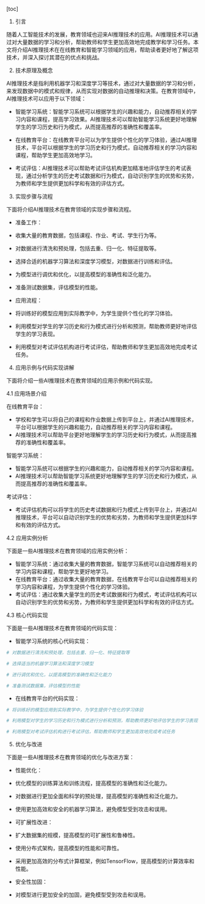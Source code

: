 
[toc]                    
                
                
1. 引言

随着人工智能技术的发展，教育领域也迎来AI推理技术的应用。AI推理技术可以通过对大量数据的学习和分析，帮助教师和学生更加高效地完成教学和学习任务。本文将介绍AI推理技术在在线教育和智能学习领域的应用，帮助读者更好地了解这项技术，并深入探讨其潜在的优点和挑战。

2. 技术原理及概念

AI推理技术是指利用机器学习和深度学习等技术，通过对大量数据的学习和分析，来发现数据中的模式和规律，从而实现对数据的自动推理和决策。在教育领域中，AI推理技术可以应用于以下领域：

- 智能学习系统：智能学习系统可以根据学生的兴趣和能力，自动推荐相关的学习内容和课程，提高学习效果。AI推理技术可以帮助智能学习系统更好地理解学生的学习历史和行为模式，从而提高推荐的准确性和覆盖率。

- 在线教育平台：在线教育平台可以为学生提供个性化的学习体验，通过AI推理技术，平台可以根据学生的学习历史和行为模式，自动推荐相关的学习内容和课程，帮助学生更加高效地学习。

- 考试评估：AI推理技术可以帮助考试评估机构更加精准地评估学生的考试表现，通过分析学生的历史考试数据和行为模式，自动识别学生的优势和劣势，为教师和学生提供更加科学和有效的评估方式。

3. 实现步骤与流程

下面将介绍AI推理技术在教育领域的实现步骤和流程。

- 准备工作：

- 收集大量的教育数据，包括课程、作业、考试、学生行为等。
- 对数据进行清洗和预处理，包括去重、归一化、特征提取等。
- 选择合适的机器学习算法和深度学习模型，对数据进行训练和评估。
- 为模型进行调优和优化，以提高模型的准确性和泛化能力。
- 准备测试数据集，评估模型的性能。

- 应用流程：

- 将训练好的模型应用到实际教学中，为学生提供个性化的学习体验。
- 利用模型对学生的学习历史和行为模式进行分析和预测，帮助教师更好地评估学生的学习表现。
- 利用模型对考试评估机构进行考试评估，帮助教师和学生更加高效地完成考试任务。

4. 应用示例与代码实现讲解

下面将介绍一些AI推理技术在教育领域的应用示例和代码实现。

4.1 应用场景介绍

在线教育平台：

- 学校和学生可以将自己的课程和作业数据上传到平台上，并通过AI推理技术，平台可以根据学生的兴趣和能力，自动推荐相关的学习内容和课程。
- AI推理技术可以帮助平台更好地理解学生的学习历史和行为模式，从而提高推荐的准确性和覆盖率。

智能学习系统：

- 智能学习系统可以根据学生的兴趣和能力，自动推荐相关的学习内容和课程。
- AI推理技术可以帮助智能学习系统更好地理解学生的学习历史和行为模式，从而提高推荐的准确性和覆盖率。

考试评估：

- 考试评估机构可以将学生的历史考试数据和行为模式上传到平台上，并通过AI推理技术，平台可以自动识别学生的优势和劣势，为教师和学生提供更加科学和有效的评估方式。

4.2 应用实例分析

下面是一些AI推理技术在教育领域的应用实例分析：

- 智能学习系统：通过收集大量的教育数据，智能学习系统可以自动推荐相关的学习内容和课程，帮助学生更好地学习。
- 在线教育平台：通过收集大量的教育数据，在线教育平台可以自动推荐相关的学习内容和课程，为学生提供个性化的学习体验。
- 考试评估：通过收集大量学生的历史考试数据和行为模式，考试评估机构可以自动识别学生的优势和劣势，为教师和学生提供更加科学和有效的评估方式。

4.3 核心代码实现

下面是一些AI推理技术在教育领域的代码实现：

- 智能学习系统的核心代码实现：

```python
# 对数据进行清洗和预处理，包括去重、归一化、特征提取等

# 选择适当的机器学习算法和深度学习模型

# 进行调优和优化，以提高模型的准确性和泛化能力

# 准备测试数据集，评估模型的性能
```

- 在线教育平台的代码实现：

```python
# 将训练好的模型应用到实际教学中，为学生提供个性化的学习体验

# 利用模型对学生的学习历史和行为模式进行分析和预测，帮助教师更好地评估学生的学习表现

# 利用模型对考试评估机构进行考试评估，帮助教师和学生更加高效地完成考试任务
```

5. 优化与改进

下面是一些AI推理技术在教育领域的优化与改进方案：

- 性能优化：

- 优化模型的训练算法和训练流程，提高模型的准确性和泛化能力。
- 对数据进行更加全面和科学的预处理，提高模型的准确性和泛化能力。
- 使用更加高效和安全的机器学习算法，避免模型受到攻击和误用。

- 可扩展性改进：

- 扩大数据集的规模，提高模型的可扩展性和鲁棒性。
- 使用分布式架构，提高模型的性能和可靠性。
- 采用更加高效的分布式计算框架，例如TensorFlow，提高模型的计算效率和性能。

- 安全性加固：

- 对模型进行更加安全的加固，避免模型受到攻击和误用。

